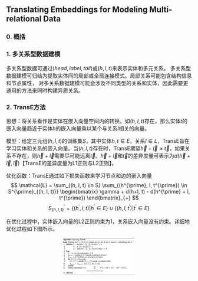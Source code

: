 ## Translating Embeddings for Modeling Multi-relational Data

### 0. 概括


### 1. 多关系型数据建模

多关系型数据可通过$(head, label, tail)$或$(h, l, t)$来表示实体和多元关系。
多关系型数据建模可归结为提取实体间的局部或全局连接模式。局部关系可能包含结构信息和节点属性，
对多关系数据建模可能会涉及不同类型的关系和实体，因此需要更通用的方法来同时构建异质关系。


### 2. TransE方法

思想：将关系看作是实体在嵌入向量空间内的转换。如$(h, l, t)$存在，那么实体$t$的嵌入向量趋近于实体$h$的嵌入向量乘以某个与关系$l$相关的向量。

模型：给定三元组$(h, l, t)$的训练集$S$，其中实体$h, t \in E$，关系$l \in L$，TransE旨在学习实体和关系的嵌入向量。当$(h, l, t)$存在时，TransE期望$\vec{h} + \vec{l} \approx \vec{t}$，如果关系不存在，则$\vec{h} + \vec{l}$需要尽可能远离$\vec{t}$。$\vec{h} + \vec{l}$和$\vec{t}$的差异度量可表示为$d(\vec{h} + \vec{l}, \vec{l})$【TransE的差异度量为L1正则与L2正则】。

优化函数：TransE通过如下损失函数来学习节点和边的嵌入向量
$$ \mathcal{L} = \sum_{(h, l, t) \in S} \sum_{(h^{\prime}, l, t^{\prime}) \in S^{\prime}_{(h, l, t)}} \begin{bmatrix} \gamma + d(h+l, t) - d(h^{\prime} + l, t^{\prime}) \end{bmatrix}_{+} $$
$$  S^{\prime}_{(h, l, t)} = \left\lbrace (h^{\prime}, l, t) | h^{\prime} \in E \right\rbrace \cup \left\lbrace (h, l, t^{\prime}) | t^{\prime} \in E \right\rbrace $$

在优化过程中，实体嵌入向量的L2正则约束为1，关系嵌入向量没有约束。详细地优化过程如下图所示。

<div align="center">
<img src=./Figure/TransE.png width=40% />
</div>

